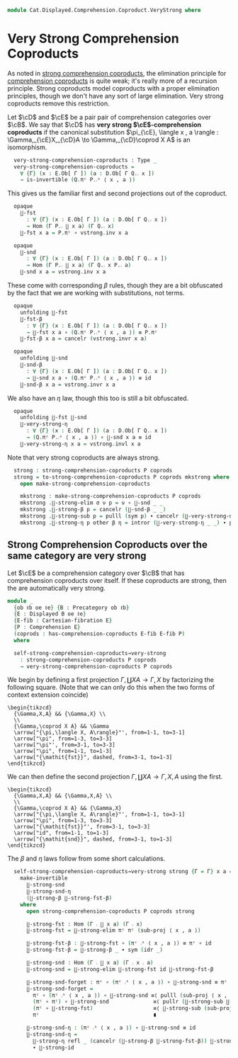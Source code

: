 <!--
```agda
open import Cat.Morphism.Orthogonal
open import Cat.Prelude

open import Cat.Displayed.Base
open import Cat.Displayed.Comprehension
open import Cat.Displayed.Comprehension.Coproduct
open import Cat.Displayed.Comprehension.Coproduct.Strong
open import Cat.Displayed.Cartesian
open import Cat.Displayed.Cartesian.Indexing
open import Cat.Displayed.Cocartesian
open import Cat.Displayed.Fibre

import Cat.Reasoning
import Cat.Displayed.Reasoning
```
-->

```agda
module Cat.Displayed.Comprehension.Coproduct.VeryStrong where
```

# Very Strong Comprehension Coproducts

As noted in [strong comprehension coproducts], the elimination principle
for [comprehension coproducts] is quite weak; it's really more of a
recursion principle. Strong coproducts model coproducts with a proper
elimination principles, though we don't have any sort of large
elimination. Very strong coproducts remove this restriction.

[strong comprehension coproducts]: Cat.Displayed.Comprehension.Coproduct.Strong.html
[comprehension coproducts]: Cat.Displayed.Comprehension.Coproduct.html

Let $\cD$ and $\cE$ be a pair pair of comprehension categories
over $\cB$. We say that $\cD$ has **very strong $\cE$-comprehension
coproducts** if the canonical substitution
$\pi_{\cE}, \langle x , a \rangle : \Gamma,_{\cE}X,_{\cD}A \to \Gamma,_{\cD}\coprod X A$
is an isomorphism.

<!--
```agda
module _
  {ob ℓb od ℓd oe ℓe} {B : Precategory ob ℓb}
  {D : Displayed B od ℓd} {E : Displayed B oe ℓe}
  {D-fib : Cartesian-fibration D} {E-fib : Cartesian-fibration E}
  (P : Comprehension D) {Q : Comprehension E}
  (coprods : has-comprehension-coproducts D-fib E-fib Q)
  where
  private
    open Cat.Reasoning B
    module E = Displayed E
    module D = Displayed D
    module P = Comprehension D D-fib P
    module Q = Comprehension E E-fib Q
    open has-comprehension-coproducts coprods
```
-->

```agda
  very-strong-comprehension-coproducts : Type _
  very-strong-comprehension-coproducts =
    ∀ {Γ} (x : E.Ob[ Γ ]) (a : D.Ob[ Γ Q.⨾ x ])
    → is-invertible (Q.πᶜ P.⨾ˢ ⟨ x , a ⟩)
```

<!--
```agda
module very-strong-comprehension-coproducts
  {ob ℓb od ℓd oe ℓe} {B : Precategory ob ℓb}
  {D : Displayed B od ℓd} {E : Displayed B oe ℓe}
  {D-fib : Cartesian-fibration D} {E-fib : Cartesian-fibration E}
  (P : Comprehension D) {Q : Comprehension E}
  (coprods : has-comprehension-coproducts D-fib E-fib Q)
  (vstrong : very-strong-comprehension-coproducts P coprods)
  where
  private
    open Cat.Reasoning B
    module E = Displayed E
    module D = Displayed D
    module P = Comprehension D D-fib P
    module Q = Comprehension E E-fib Q
    open has-comprehension-coproducts coprods
    module vstrong {Γ} (x : E.Ob[ Γ ]) (a : D.Ob[ Γ Q.⨾ x ]) =
      is-invertible (vstrong x a)
```
-->

This gives us the familiar first and second projections out of the
coproduct.

```agda
  opaque
    ∐-fst
      : ∀ {Γ} (x : E.Ob[ Γ ]) (a : D.Ob[ Γ Q.⨾ x ])
      → Hom (Γ P.⨾ ∐ x a) (Γ Q.⨾ x)
    ∐-fst x a = P.πᶜ ∘ vstrong.inv x a

  opaque
    ∐-snd
      : ∀ {Γ} (x : E.Ob[ Γ ]) (a : D.Ob[ Γ Q.⨾ x ])
      → Hom (Γ P.⨾ ∐ x a) (Γ Q.⨾ x P.⨾ a)
    ∐-snd x a = vstrong.inv x a
```

These come with corresponding $\beta$ rules, though they are a bit
obfuscated by the fact that we are working with substitutions, not
terms.

```agda
  opaque
    unfolding ∐-fst
    ∐-fst-β
      : ∀ {Γ} (x : E.Ob[ Γ ]) (a : D.Ob[ Γ Q.⨾ x ])
      → ∐-fst x a ∘ (Q.πᶜ P.⨾ˢ ⟨ x , a ⟩) ≡ P.πᶜ
    ∐-fst-β x a = cancelr (vstrong.invr x a)

  opaque
    unfolding ∐-snd
    ∐-snd-β
      : ∀ {Γ} (x : E.Ob[ Γ ]) (a : D.Ob[ Γ Q.⨾ x ])
      → ∐-snd x a ∘ (Q.πᶜ P.⨾ˢ ⟨ x , a ⟩) ≡ id
    ∐-snd-β x a = vstrong.invr x a
```

We also have an $\eta$ law, though this too is still a bit obfuscated.

```agda
  opaque
    unfolding ∐-fst ∐-snd
    ∐-very-strong-η
      : ∀ {Γ} (x : E.Ob[ Γ ]) (a : D.Ob[ Γ Q.⨾ x ])
      → (Q.πᶜ P.⨾ˢ ⟨ x , a ⟩) ∘ ∐-snd x a ≡ id
    ∐-very-strong-η x a = vstrong.invl x a
```

Note that very strong coproducts are always strong.

```agda
  strong : strong-comprehension-coproducts P coprods
  strong = to-strong-comprehension-coproducts P coprods mkstrong where
    open make-strong-comprehension-coproducts

    mkstrong : make-strong-comprehension-coproducts P coprods
    mkstrong .∐-strong-elim σ ν p = ν ∘ ∐-snd _ _
    mkstrong .∐-strong-β p = cancelr (∐-snd-β _ _)
    mkstrong .∐-strong-sub p = pulll (sym p) ∙ cancelr (∐-very-strong-η _ _)
    mkstrong .∐-strong-η p other β η = intror (∐-very-strong-η _ _) ∙ pulll β
```

## Strong Comprehension Coproducts over the same category are very strong

Let $\cE$ be a comprehension category over $\cB$ that has comprehension
coproducts over itself. If these coproducts are strong, then the are
automatically very strong.

```agda
module _
  {ob ℓb oe ℓe} {B : Precategory ob ℓb}
  {E : Displayed B oe ℓe}
  {E-fib : Cartesian-fibration E}
  {P : Comprehension E}
  (coprods : has-comprehension-coproducts E-fib E-fib P)
  where
```

<!--
```agda
  private
    open Cat.Reasoning B
    module E = Displayed E
    module E* {Γ Δ : Ob} (σ : Hom Γ Δ) = Functor (base-change E E-fib σ)
    module E-fib {x y} (f : Hom x y) (y′ : E.Ob[ y ]) =
      Cartesian-lift (Cartesian-fibration.has-lift E-fib f y′)
    open Comprehension E E-fib P
    open has-comprehension-coproducts coprods
```
-->

```agda
  self-strong-comprehension-coproducts→very-strong
    : strong-comprehension-coproducts P coprods
    → very-strong-comprehension-coproducts P coprods
```

We begin by defining a first projection $\Gamma, \coprod X A \to \Gamma, X$
by factorizing the following square. (Note that we can only do this when
the two forms of context extension coincide)

~~~{.quiver}
\begin{tikzcd}
  {\Gamma,X,A} && {\Gamma,X} \\
  \\
  {\Gamma,\coprod X A} && \Gamma
  \arrow["{\pi,\langle X, A\rangle}"', from=1-1, to=3-1]
  \arrow["\pi", from=1-3, to=3-3]
  \arrow["\pi"', from=3-1, to=3-3]
  \arrow["\pi", from=1-1, to=1-3]
  \arrow["{\mathit{fst}}", dashed, from=3-1, to=1-3]
\end{tikzcd}
~~~

We can then define the second projection
$\Gamma, \coprod X A \to \Gamma, X, A$ using the first.

~~~{.quiver}
\begin{tikzcd}
  {\Gamma,X,A} && {\Gamma,X,A} \\
  \\
  {\Gamma,\coprod X A} && {\Gamma,X}
  \arrow["{\pi,\langle X, A\rangle}"', from=1-1, to=3-1]
  \arrow["\pi", from=1-3, to=3-3]
  \arrow["{\mathit{fst}}"', from=3-1, to=3-3]
  \arrow["id", from=1-1, to=1-3]
  \arrow["{\mathit{snd}}", dashed, from=3-1, to=1-3]
\end{tikzcd}
~~~

The $\beta$ and $\eta$ laws follow from some short calculations.

```agda
  self-strong-comprehension-coproducts→very-strong strong {Γ = Γ} x a =
    make-invertible
      ∐-strong-snd
      ∐-strong-snd-η
      (∐-strong-β ∐-strong-fst-β)
    where
      open strong-comprehension-coproducts P coprods strong

      ∐-strong-fst : Hom (Γ ⨾ ∐ x a) (Γ ⨾ x)
      ∐-strong-fst = ∐-strong-elim πᶜ πᶜ (sub-proj ⟨ x , a ⟩)

      ∐-strong-fst-β : ∐-strong-fst ∘ (πᶜ ⨾ˢ ⟨ x , a ⟩) ≡ πᶜ ∘ id
      ∐-strong-fst-β = ∐-strong-β _ ∙ sym (idr _)

      ∐-strong-snd : Hom (Γ ⨾ ∐ x a) (Γ ⨾ x ⨾ a)
      ∐-strong-snd = ∐-strong-elim ∐-strong-fst id ∐-strong-fst-β

      ∐-strong-snd-forget : πᶜ ∘ (πᶜ ⨾ˢ ⟨ x , a ⟩) ∘ ∐-strong-snd ≡ πᶜ
      ∐-strong-snd-forget =
        πᶜ ∘ (πᶜ ⨾ˢ ⟨ x , a ⟩) ∘ ∐-strong-snd ≡⟨ pulll (sub-proj ⟨ x , a ⟩) ⟩
        (πᶜ ∘ πᶜ) ∘ ∐-strong-snd              ≡⟨ pullr (∐-strong-sub ∐-strong-fst-β) ⟩
        (πᶜ ∘ ∐-strong-fst)                   ≡⟨ ∐-strong-sub (sub-proj ⟨ x , a ⟩) ⟩
        πᶜ                                    ∎

      ∐-strong-snd-η : (πᶜ ⨾ˢ ⟨ x , a ⟩) ∘ ∐-strong-snd ≡ id
      ∐-strong-snd-η =
        ∐-strong-η refl _ (cancelr (∐-strong-β ∐-strong-fst-β)) ∐-strong-snd-forget
        ∙ ∐-strong-id
```
